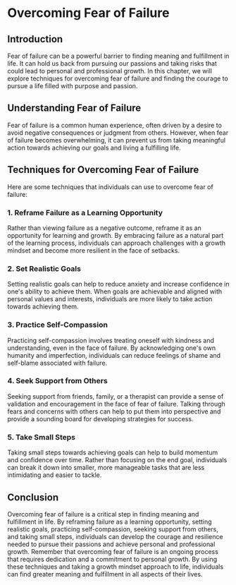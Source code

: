 Overcoming Fear of Failure
======================================================================

Introduction
------------

Fear of failure can be a powerful barrier to finding meaning and fulfillment in life. It can hold us back from pursuing our passions and taking risks that could lead to personal and professional growth. In this chapter, we will explore techniques for overcoming fear of failure and finding the courage to pursue a life filled with purpose and passion.

Understanding Fear of Failure
-----------------------------

Fear of failure is a common human experience, often driven by a desire to avoid negative consequences or judgment from others. However, when fear of failure becomes overwhelming, it can prevent us from taking meaningful action towards achieving our goals and living a fulfilling life.

Techniques for Overcoming Fear of Failure
-----------------------------------------

Here are some techniques that individuals can use to overcome fear of failure:

### 1. Reframe Failure as a Learning Opportunity

Rather than viewing failure as a negative outcome, reframe it as an opportunity for learning and growth. By embracing failure as a natural part of the learning process, individuals can approach challenges with a growth mindset and become more resilient in the face of setbacks.

### 2. Set Realistic Goals

Setting realistic goals can help to reduce anxiety and increase confidence in one's ability to achieve them. When goals are achievable and aligned with personal values and interests, individuals are more likely to take action towards achieving them.

### 3. Practice Self-Compassion

Practicing self-compassion involves treating oneself with kindness and understanding, even in the face of failure. By acknowledging one's own humanity and imperfection, individuals can reduce feelings of shame and self-blame associated with failure.

### 4. Seek Support from Others

Seeking support from friends, family, or a therapist can provide a sense of validation and encouragement in the face of fear of failure. Talking through fears and concerns with others can help to put them into perspective and provide a sounding board for developing strategies for success.

### 5. Take Small Steps

Taking small steps towards achieving goals can help to build momentum and confidence over time. Rather than focusing on the end goal, individuals can break it down into smaller, more manageable tasks that are less intimidating and easier to tackle.

Conclusion
----------

Overcoming fear of failure is a critical step in finding meaning and fulfillment in life. By reframing failure as a learning opportunity, setting realistic goals, practicing self-compassion, seeking support from others, and taking small steps, individuals can develop the courage and resilience needed to pursue their passions and achieve personal and professional growth. Remember that overcoming fear of failure is an ongoing process that requires dedication and a commitment to personal growth. By using these techniques and taking a growth mindset approach to life, individuals can find greater meaning and fulfillment in all aspects of their lives.
